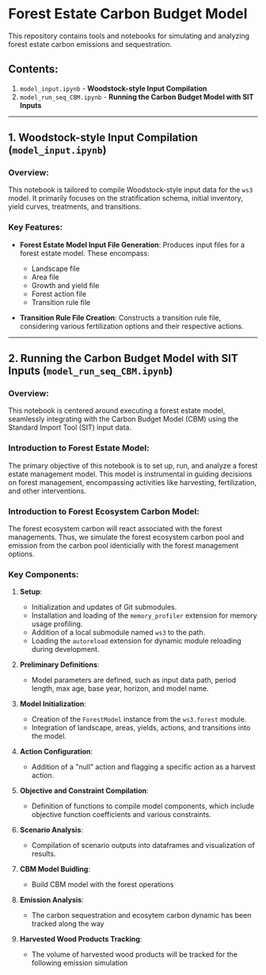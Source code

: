 
# Forest Estate Carbon Budget Model

This repository contains tools and notebooks for simulating and analyzing forest estate carbon emissions and sequestration.

## Contents:
1. `model_input.ipynb` - **Woodstock-style Input Compilation**
2. `model_run_seq_CBM.ipynb` - **Running the Carbon Budget Model with SIT Inputs**

---

## 1. Woodstock-style Input Compilation (`model_input.ipynb`)

### Overview:
This notebook is tailored to compile Woodstock-style input data for the `ws3` model. It primarily focuses on the stratification schema, initial inventory, yield curves, treatments, and transitions.

### Key Features:
- **Forest Estate Model Input File Generation**: Produces input files for a forest estate model. These encompass:
  - Landscape file
  - Area file
  - Growth and yield file
  - Forest action file
  - Transition rule file

- **Transition Rule File Creation**: Constructs a transition rule file, considering various fertilization options and their respective actions.

---

## 2. Running the Carbon Budget Model with SIT Inputs (`model_run_seq_CBM.ipynb`)

### Overview:
This notebook is centered around executing a forest estate model, seamlessly integrating with the Carbon Budget Model (CBM) using the Standard Import Tool (SIT) input data.

### Introduction to Forest Estate Model:
The primary objective of this notebook is to set up, run, and analyze a forest estate management model. This model is instrumental in guiding decisions on forest management, encompassing activities like harvesting, fertilization, and other interventions.

### Introduction to Forest Ecosystem Carbon Model:
The forest ecosystem carbon will react associated with the forest managements. Thus, we simulate the forest ecosystem carbon pool and emission from the carbon pool identicially with the forest management options. 


### Key Components:
1. **Setup**:
   - Initialization and updates of Git submodules.
   - Installation and loading of the `memory_profiler` extension for memory usage profiling.
   - Addition of a local submodule named `ws3` to the path.
   - Loading the `autoreload` extension for dynamic module reloading during development.

2. **Preliminary Definitions**:
   - Model parameters are defined, such as input data path, period length, max age, base year, horizon, and model name.

3. **Model Initialization**:
   - Creation of the `ForestModel` instance from the `ws3.forest` module.
   - Integration of landscape, areas, yields, actions, and transitions into the model.

4. **Action Configuration**:
   - Addition of a "null" action and flagging a specific action as a harvest action.

5. **Objective and Constraint Compilation**:
   - Definition of functions to compile model components, which include objective function coefficients and various constraints.

6. **Scenario Analysis**:
   - Compilation of scenario outputs into dataframes and visualization of results.

7. **CBM Model Buidling**:
    - Build CBM model with the forest operations

8. **Emission Analysis**:
    - The carbon sequestration and ecosytem carbon dynamic has been tracked along the way
    
9. **Harvested Wood Products Tracking**:
    - The volume of harvested wood products will be tracked for the following emission simulation

